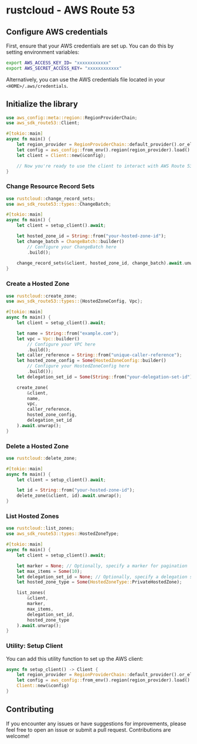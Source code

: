 # rustcloud - AWS Route 53

## Configure AWS credentials

First, ensure that your AWS credentials are set up. You can do this by setting environment variables:

```sh
export AWS_ACCESS_KEY_ID= "xxxxxxxxxxxx"
export AWS_SECRET_ACCESS_KEY= "xxxxxxxxxxxx"
```

Alternatively, you can use the AWS credentials file located in your `<HOME>/.aws/credentials`.

## Initialize the library

```rust
use aws_config::meta::region::RegionProviderChain;
use aws_sdk_route53::Client;

#[tokio::main]
async fn main() {
    let region_provider = RegionProviderChain::default_provider().or_else("us-east-1");
    let config = aws_config::from_env().region(region_provider).load().await;
    let client = Client::new(&config);

    // Now you're ready to use the client to interact with AWS Route 53.
}
```

### Change Resource Record Sets

```rust
use rustcloud::change_record_sets;
use aws_sdk_route53::types::ChangeBatch;

#[tokio::main]
async fn main() {
    let client = setup_client().await;

    let hosted_zone_id = String::from("your-hosted-zone-id");
    let change_batch = ChangeBatch::builder()
        // Configure your ChangeBatch here
        .build();
        
    change_record_sets(&client, hosted_zone_id, change_batch).await.unwrap();
}
```

### Create a Hosted Zone

```rust
use rustcloud::create_zone;
use aws_sdk_route53::types::{HostedZoneConfig, Vpc};

#[tokio::main]
async fn main() {
    let client = setup_client().await;

    let name = String::from("example.com");
    let vpc = Vpc::builder()
        // Configure your VPC here
        .build();
    let caller_reference = String::from("unique-caller-reference");
    let hosted_zone_config = Some(HostedZoneConfig::builder()
        // Configure your HostedZoneConfig here
        .build());
    let delegation_set_id = Some(String::from("your-delegation-set-id"));

    create_zone(
        &client,
        name,
        vpc,
        caller_reference,
        hosted_zone_config,
        delegation_set_id
    ).await.unwrap();
}
```

### Delete a Hosted Zone

```rust
use rustcloud::delete_zone;

#[tokio::main]
async fn main() {
    let client = setup_client().await;

    let id = String::from("your-hosted-zone-id");
    delete_zone(&client, id).await.unwrap();
}
```

### List Hosted Zones

```rust
use rustcloud::list_zones;
use aws_sdk_route53::types::HostedZoneType;

#[tokio::main]
async fn main() {
    let client = setup_client().await;

    let marker = None; // Optionally, specify a marker for pagination
    let max_items = Some(10);
    let delegation_set_id = None; // Optionally, specify a delegation set ID
    let hosted_zone_type = Some(HostedZoneType::PrivateHostedZone);

    list_zones(
        &client,
        marker,
        max_items,
        delegation_set_id,
        hosted_zone_type
    ).await.unwrap();
}
```

### Utility: Setup Client

You can add this utility function to set up the AWS client:

```rust
async fn setup_client() -> Client {
    let region_provider = RegionProviderChain::default_provider().or_else("us-east-1");
    let config = aws_config::from_env().region(region_provider).load().await;
    Client::new(&config)
}
```

## Contributing

If you encounter any issues or have suggestions for improvements, please feel free to open an issue or submit a pull request. Contributions are welcome!
